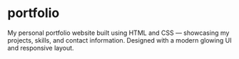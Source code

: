# portfolio
My personal portfolio website built using HTML and CSS — showcasing my projects, skills, and contact information. Designed with a modern glowing UI and responsive layout.
